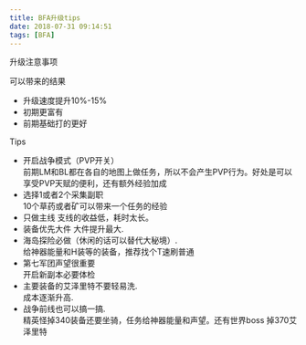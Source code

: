 ```yaml
---
title: BFA升级tips
date: 2018-07-31 09:14:51
tags: [BFA]
---
```


升级注意事项 
       
可以带来的结果 
    
- 升级速度提升10%-15%   
- 初期更富有   
- 前期基础打的更好

Tips    

- 开启战争模式（PVP开关）    
  前期LM和BL都在各自的地图上做任务，所以不会产生PVP行为。好处是可以享受PVP天赋的便利，还有额外经验加成        
- 选择1或者2个采集副职     
  10个草药或者矿可以带来一个任务的经验      
- 只做主线
  支线的收益低，耗时太长。    
- 装备优先大件
  大件提升最大.     
- 海岛探险必做（休闲的话可以替代大秘境）.     
  给神器能量和H装等的装备，推荐找个T速刷普通
- 第七军团声望很重要   
  开启新副本必要体检
- 主要装备的艾泽里特不要轻易洗.    
  成本逐渐升高.     
- 战争前线也可以搞一搞.    
  精英怪掉340装备还要坐骑，任务给神器能量和声望。还有世界boss 掉370艾泽里特

 
